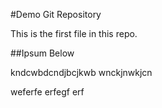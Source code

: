 #Demo Git Repository

This is the first file in this repo.

##Ipsum Below

kndcwbdcndjbcjkwb wnckjnwkjcn

weferfe
erfegf
erf